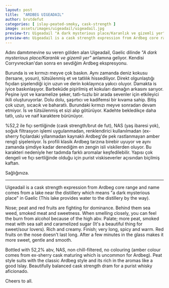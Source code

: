 ```yaml
---
layout: post
title:  "ARDBEG UIGEADAIL"
author: brutdefut
categories: [ islay-peated-smoky, cask-strength ]
image: assets/images/uigeadail/uigeadail.jpg
preview-tr: Uigeadail "A dark mysterious place/Karanlık ve gizemli yer" anlamına geliyor. 
preview-en: Uigeadail is a cask strength expression from Ardbeg core range.
---
```


Adını damıtımevine su veren gölden alan Uigeadail, Gaelic dilinde *"A dark mysterious place/Karanlık ve gizemli yer"* anlamına geliyor. Kendisi Corryvreckan'dan sonra en sevdiğim Ardbeg ekspresyonu. 

Burunda is ve kırmızı meyve çok baskın. Aynı zamanda deniz kokusu (tersane, yosun), tütsülenmiş et ve tatlılık hissediliyor. Direkt olgunlaştığı fıçıdan şişelendiği için uzun ve derin koklayınca yakıcı oluyor. 
Damakta is iyice baskınlaşıyor. Barbeküde pişirilmiş et kokuları damağın arkasını sarıyor. Peşine iyot ve karamelize şeker, tatlı-tuzlu bir arada sevenler için etkileyici ikili oluşturuyorlar. Dolu dolu, şaşırtıcı ve kadifemsi bir kıvama sahip.
Bitiş çok uzun, sıcacık ve baharatlı. Burundaki kırmızı meyve sonradan devam etmiyor. İs ve tütsülenmiş et sizi alıp götürüyor. 
Kadehte bekledikçe daha tatlı, uslu ve naif karaktere bürünüyor. 

%52,2 ile fıçı sertliğinde (cask strength/brut de fut), NAS (yaş ibaresi yok), soğuk filtrasyon işlemi uygulanmadan, renklendirici kullanılmadan (ex-sherry fıçılardaki yıllanmadan kaynaklı Ardbeg'de pek rastlanmayan amber rengi) şişeleniyor. 
İs profili klasik Ardbeg tarzına birebir uyuyor ve aynı zamanda şimdiye kadar denediğim en zengin isli viskilerden oluyor. Bu karakteri nedeniyle her tadımda farklı aromalar keşfedilebilir. Yapısı çok dengeli ve fıçı sertliğinde olduğu için purist viskiseverler açısından biçilmiş kaftan. 

Sağlığınıza.

---------------------------------------------------------------------------

Uigeadail is a cask strength expression from Ardbeg core range and name comes from a lake near the distillery which means "a dark mysterious place" in Gaelic (This lake provides water to the distillery by the way).

Nose; peat and red fruits are fighting for dominance. Behind them sea weed, smoked meat and sweetness. When smelling closely, you can feel the burn from alcohol because of the high abv.
Palate; more peat, smoked meat with sea salt and caramelized sugar (It's a beautiful thing for sweet/sour lovers). Rich and creamy. 
Finish; very long, spicy and warm. Red fruits on the nose doesn't last long. After a few minutes in the glass makes it more sweet, gentle and smooth.

Bottled with 52,2% abv, NAS, non chill-filtered, no colouring (amber colour comes from ex-sherry cask maturing which is uncommon for Ardbeg).
Peat style suits with the classic Ardbeg style and its rich in the aromas like a good Islay. Beautifully balanced cask strength dram for a purist whisky aficionado. 

Cheers to all. 
